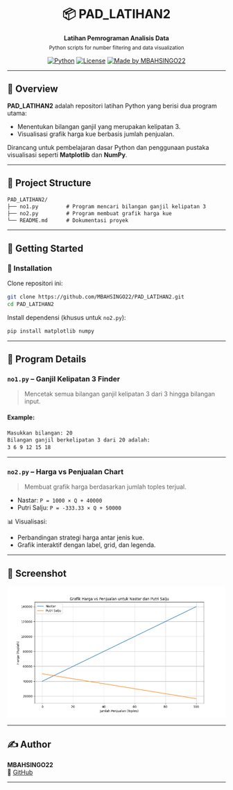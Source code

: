 <h1 align="center">📦 PAD_LATIHAN2</h1>
<p align="center">
  <b>Latihan Pemrograman Analisis Data</b><br>
  <sub>Python scripts for number filtering and data visualization</sub>
</p>

<div align="center">

[![Python](https://img.shields.io/badge/Python-3.10+-blue?logo=python)](https://www.python.org/)
[![License](https://img.shields.io/badge/License-MIT-green.svg)](LICENSE)
[![Made by MBAHSINGO22](https://img.shields.io/badge/Made%20by-MBAHSINGO22-blue)](https://github.com/MBAHSINGO22)

</div>

---

## 🧾 Overview

**PAD_LATIHAN2** adalah repositori latihan Python yang berisi dua program utama:
- Menentukan bilangan ganjil yang merupakan kelipatan 3.
- Visualisasi grafik harga kue berbasis jumlah penjualan.

Dirancang untuk pembelajaran dasar Python dan penggunaan pustaka visualisasi seperti **Matplotlib** dan **NumPy**.

---

## 📂 Project Structure

```
PAD_LATIHAN2/
├── no1.py         # Program mencari bilangan ganjil kelipatan 3
├── no2.py         # Program membuat grafik harga kue
└── README.md      # Dokumentasi proyek
```

---

## 🚀 Getting Started

### 🔧 Installation

Clone repositori ini:

```bash
git clone https://github.com/MBAHSINGO22/PAD_LATIHAN2.git
cd PAD_LATIHAN2
```

Install dependensi (khusus untuk `no2.py`):

```bash
pip install matplotlib numpy
```

---

## 🧠 Program Details

### `no1.py` – Ganjil Kelipatan 3 Finder
> Mencetak semua bilangan ganjil kelipatan 3 dari 3 hingga bilangan input.

#### Example:
```bash
Masukkan bilangan: 20
Bilangan ganjil berkelipatan 3 dari 20 adalah:
3 6 9 12 15 18 
```

---

### `no2.py` – Harga vs Penjualan Chart
> Membuat grafik harga berdasarkan jumlah toples terjual.

- Nastar: `P = 1000 × Q + 40000`
- Putri Salju: `P = -333.33 × Q + 50000`

📊 Visualisasi:
- Perbandingan strategi harga antar jenis kue.
- Grafik interaktif dengan label, grid, dan legenda.

---

## 📸 Screenshot

<p align="center">
  <img src="grafikPAD.png" alt="Contoh Grafik">
</p>

---

## ✍️ Author

**MBAHSINGO22**  
🔗 [GitHub](https://github.com/MBAHSINGO22)

---
